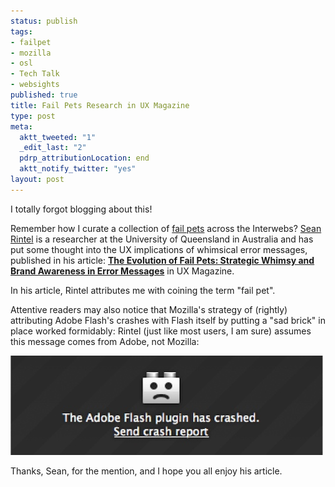 ```yaml
--- 
status: publish
tags: 
- failpet
- mozilla
- osl
- Tech Talk
- websights
published: true
title: Fail Pets Research in UX Magazine
type: post
meta: 
  aktt_tweeted: "1"
  _edit_last: "2"
  pdrp_attributionLocation: end
  aktt_notify_twitter: "yes"
layout: post
---
```

I totally forgot blogging about this!

Remember how I curate a collection of <a href="http://fredericiana.com/tag/failpet/">fail pets</a> across the Interwebs? <a href="http://uxmag.com/readers/sean-rintel">Sean Rintel</a> is a researcher at the University of Queensland in Australia and has put some thought into the UX implications of whimsical error messages, published in his article: <strong><a href="http://uxmag.com/articles/the-evolution-of-fail-pets">The Evolution of Fail Pets: Strategic Whimsy and Brand Awareness in Error Messages</a></strong> in UX Magazine.

In his article, Rintel attributes me with coining the term "fail pet".

Attentive readers may also notice that Mozilla's strategy of (rightly) attributing Adobe Flash's crashes with Flash itself by putting a "sad brick" in place worked formidably: Rintel (just like most users, I am sure) assumes this message comes from Adobe, not Mozilla:

<img src="/media/wp/2012/06/sad-brick.jpg" alt="" title="Sad Brick: Adobe Flash crashed" width="500" height="159" class="alignnone size-full wp-image-4980" />

Thanks, Sean, for the mention, and I hope you all enjoy his article.
